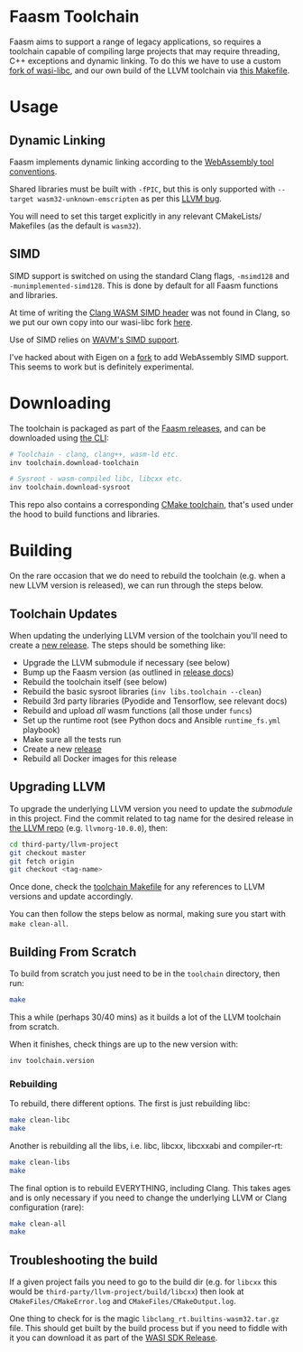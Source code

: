 # Faasm Toolchain

Faasm aims to support a range of legacy applications, so requires a toolchain
capable of compiling large projects that may require threading, C++ exceptions 
and dynamic linking. To do this we have to use a custom 
[fork of wasi-libc](https://github.com/Shillaker/wasi-libc), and our own build of 
the LLVM toolchain via [this Makefile](../toolchain/Makefile).  

# Usage

## Dynamic Linking

Faasm implements dynamic linking according to the 
[WebAssembly tool conventions](https://github.com/WebAssembly/tool-conventions/blob/master/DynamicLinking.md). 

Shared libraries must be built with `-fPIC`, but this is only supported with 
`--target wasm32-unknown-emscripten` as per this [LLVM bug](https://bugs.llvm.org/show_bug.cgi?id=42714).

You will need to set this target explicitly in any relevant CMakeLists/ Makefiles (as the default is `wasm32`).

## SIMD

SIMD support is switched on using the standard Clang flags, `-msimd128` and `-munimplemented-simd128`.
This is done by default for all Faasm functions and libraries. 

At time of writing the 
[Clang WASM SIMD header](https://github.com/llvm/llvm-project/blob/master/clang/lib/Headers/wasm_simd128.h) 
was not found in Clang, so we put our own copy into our wasi-libc fork 
[here](https://github.com/Shillaker/wasi-libc/blob/master/libc-bottom-half/headers/public/wasm_simd128.h). 

Use of SIMD relies on [WAVM's SIMD support](https://github.com/WAVM/WAVM).

I've hacked about with Eigen on a [fork](https://github.com/Shillaker/eigen-git-mirror) to add WebAssembly
SIMD support. This seems to work but is definitely experimental.

# Downloading
 
The toolchain is packaged as part of the 
[Faasm releases](https://github.com/lsds/faasm/releases), and can be downloaded using 
[the CLI](setup.md):

```bash
# Toolchain - clang, clang++, wasm-ld etc.
inv toolchain.download-toolchain

# Sysroot - wasm-compiled libc, libcxx etc.
inv toolchain.download-sysroot
```

This repo also contains a corresponding [CMake toolchain](../toolchain/WasiToolchain.cmake),
that's used under the hood to build functions and libraries.

# Building

On the rare occasion that we do need to rebuild the toolchain (e.g. when a new 
LLVM version is released), we can run through the steps below.

## Toolchain Updates

When updating the underlying LLVM version of the toolchain you'll need to create a 
[new release](releases.md). The steps should be something like:

- Upgrade the LLVM submodule if necessary (see below)
- Bump up the Faasm version (as outlined in [release docs](releases.md))
- Rebuild the toolchain itself (see below)
- Rebuild the basic sysroot libraries (`inv libs.toolchain --clean`)
- Rebuild 3rd party libraries (Pyodide and Tensorflow, see relevant docs)
- Rebuild and upload _all_ wasm functions (all those under `funcs`)
- Set up the runtime root (see Python docs and Ansible `runtime_fs.yml` playbook)
- Make sure all the tests run
- Create a new [release](releases.md)
- Rebuild all Docker images for this release

## Upgrading LLVM

To upgrade the underlying LLVM version you need to update the _submodule_ in this 
project. Find the commit related to tag name for the desired release in 
[the LLVM repo](https://github.com/llvm/llvm-project/releases) (e.g. `llvmorg-10.0.0`), then:

```bash
cd third-party/llvm-project
git checkout master
git fetch origin
git checkout <tag-name>
```

Once done, check the [toolchain Makefile](../toolchain/Makefile) for any references to LLVM 
versions and update accordingly.

You can then follow the steps below as normal, making sure you start with `make clean-all`.

## Building From Scratch

To build from scratch you just need to be in the `toolchain` directory, then run:

```bash
make
```

This a while (perhaps 30/40 mins) as it builds a lot of the LLVM toolchain from scratch.

When it finishes, check things are up to the new version with:

```bash
inv toolchain.version
```

### Rebuilding

To rebuild, there different options. The first is just rebuilding libc:

```bash
make clean-libc
make
```

Another is rebuilding all the libs, i.e. libc, libcxx, libcxxabi and compiler-rt:

```bash
make clean-libs
make
```

The final option is to rebuild EVERYTHING, including Clang. This takes ages and is only necessary if you need to change the underlying LLVM or Clang configuration (rare):

```bash
make clean-all
make
```

## Troubleshooting the build

If a given project fails you need to go to the build dir (e.g. for `libcxx` this would 
be `third-party/llvm-project/build/libcxx`) then look at `CMakeFiles/CMakeError.log` and 
`CMakeFiles/CMakeOutput.log`.

One thing to check for is the magic `libclang_rt.builtins-wasm32.tar.gz` file. This should get 
built by the build process but if you need to fiddle with it you can download it as part of the 
[WASI SDK Release](https://github.com/CraneStation/wasi-sdk/releases).
